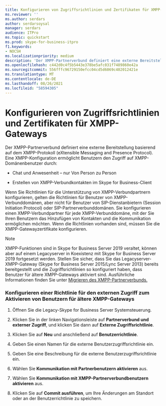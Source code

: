 ```yaml
---
title: Konfigurieren von Zugriffsrichtlinien und Zertifikaten für XMPP-Gateways
ms.reviewer: ''
ms.author: serdars
author: serdarsoysal
manager: serdars
audience: ITPro
ms.topic: quickstart
ms.prod: skype-for-business-itpro
f1.keywords:
- NOCSH
ms.localizationpriority: medium
description: 'Der XMPP-Partnerverbund definiert eine externe Bereitstellung basierend auf dem XMPP-Protokoll (eXtensible Messaging and Presence Protocol). Eine XMPP-Konfiguration ermöglicht Benutzern den Zugriff auf XMPP-Domänenbenutzer durch:'
ms.openlocfilehash: c442d0c4f5b5443e378be5afc031f7489860e42a
ms.sourcegitcommit: 556fffc96729150efcc04cd5d6069c402012421e
ms.translationtype: MT
ms.contentlocale: de-DE
ms.lasthandoff: 08/26/2021
ms.locfileid: "58594305"
---
```

# <a name="configure-xmpp-gateway-access-policies-and-certificates"></a>Konfigurieren von Zugriffsrichtlinien und Zertifikaten für XMPP-Gateways

Der XMPP-Partnerverbund definiert eine externe Bereitstellung basierend auf dem XMPP-Protokoll (eXtensible Messaging and Presence Protocol). Eine XMPP-Konfiguration ermöglicht Benutzern den Zugriff auf XMPP-Domänenbenutzer durch:
  
- Chat und Anwesenheit – nur Von Person zu Person
    
- Erstellen von XMPP-Verbundkontakten im Skype for Business-Client
    
Wenn Sie Richtlinien für die Unterstützung von XMPP-Verbundpartnern konfigurieren, gelten die Richtlinien für Benutzer von XMPP-Verbunddomänen, aber nicht für Benutzer von SIP-Dienstanbietern (Session Initiation Protocol) oder SIP-Partnerverbunddomänen. Sie konfigurieren einen XMPP-Verbundpartner für jede XMPP-Verbunddomäne, mit der Sie Ihren Benutzern das Hinzufügen von Kontakten und die Kommunikation ermöglichen möchten. Wenn die Richtlinien vorhanden sind, müssen Sie die XMPP-Gatewayzertifikate konfigurieren. 
  
> [!NOTE]
> XMPP-Funktionen sind in Skype for Business Server 2019 veraltet, können aber auf einem Legacyserver in Koexistenz mit Skype for Business Server 2019 fortgesetzt werden. Stellen Sie sicher, dass Sie das Legacyserver-XMPP-Gateway (Skype for Business Server 2015/Lync Server 2013) bereits bereitgestellt und die Zugriffsrichtlinien so konfiguriert haben, dass Benutzer für ältere XMPP-Gateways aktiviert sind. Ausführliche Informationen finden Sie unter [Migrieren des XMPP-Partnerverbunds.](migrating-xmpp-federation.md) 
  
### <a name="configure-an-external-access-policy-to-enable-users-for-legacy-xmpp-gateway"></a>Konfigurieren einer Richtlinie für den externen Zugriff zum Aktivieren von Benutzern für ältere XMPP-Gateways

1. Öffnen Sie die Legacy-Skype for Business Server Systemsteuerung.
    
2. Klicken Sie in der linken Navigationsleiste auf **Partnerverbund und externer Zugriff**, und klicken Sie dann auf **Externe Zugriffsrichtlinie**.
    
3. Klicken Sie auf **Neu** und anschließend auf **Benutzerrichtlinie**.
    
4. Geben Sie einen Namen für die externe Benutzerzugriffsrichtlinie ein.
    
5. Geben Sie eine Beschreibung für die externe Benutzerzugriffsrichtlinie ein.
    
6. Wählen Sie **Kommunikation mit Partnerbenutzern aktivieren** aus.
    
7. Wählen Sie **Kommunikation mit XMPP-Partnerverbundbenutzern aktivieren** aus.
    
8. Klicken Sie auf **Commit ausführen**, um Ihre Änderungen am Standort oder an der Benutzerrichtlinie zu speichern. 
    

